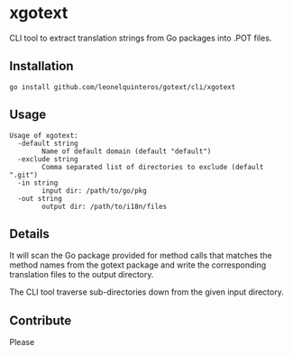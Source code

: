 # xgotext

CLI tool to extract translation strings from Go packages into .POT files. 

## Installation

```
go install github.com/leonelquinteros/gotext/cli/xgotext
```

## Usage

```
Usage of xgotext:
  -default string
        Name of default domain (default "default")
  -exclude string
        Comma separated list of directories to exclude (default ".git")
  -in string
        input dir: /path/to/go/pkg
  -out string
        output dir: /path/to/i18n/files
```

## Details

It will scan the Go package provided for method calls that matches the method names from the gotext package and write the corresponding translation files to the output directory. 

The CLI tool traverse sub-directories down from the given input directory.


## Contribute

Please

